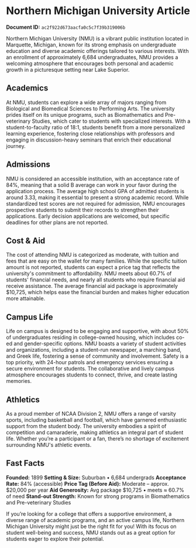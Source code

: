 # Northern Michigan University Article

**Document ID:** `ac2f922d673aacfa0c5c7f39b319006b`

Northern Michigan University (NMU) is a vibrant public institution located in Marquette, Michigan, known for its strong emphasis on undergraduate education and diverse academic offerings tailored to various interests. With an enrollment of approximately 6,684 undergraduates, NMU provides a welcoming atmosphere that encourages both personal and academic growth in a picturesque setting near Lake Superior.

## Academics
At NMU, students can explore a wide array of majors ranging from Biological and Biomedical Sciences to Performing Arts. The university prides itself on its unique programs, such as Biomathematics and Pre-veterinary Studies, which cater to students with specialized interests. With a student-to-faculty ratio of 18:1, students benefit from a more personalized learning experience, fostering close relationships with professors and engaging in discussion-heavy seminars that enrich their educational journey.

## Admissions
NMU is considered an accessible institution, with an acceptance rate of 84%, meaning that a solid B average can work in your favor during the application process. The average high school GPA of admitted students is around 3.33, making it essential to present a strong academic record. While standardized test scores are not required for admission, NMU encourages prospective students to submit their records to strengthen their applications. Early decision applications are welcomed, but specific deadlines for other plans are not reported.

## Cost & Aid
The cost of attending NMU is categorized as moderate, with tuition and fees that are easy on the wallet for many families. While the specific tuition amount is not reported, students can expect a price tag that reflects the university's commitment to affordability. NMU meets about 60.7% of students' financial needs, and nearly all students who require financial aid receive assistance. The average financial aid package is approximately $10,725, which helps ease the financial burden and makes higher education more attainable.

## Campus Life
Life on campus is designed to be engaging and supportive, with about 50% of undergraduates residing in college-owned housing, which includes co-ed and gender-specific options. NMU boasts a variety of student activities and organizations, including a student-run newspaper, a marching band, and Greek life, fostering a sense of community and involvement. Safety is a top priority, with 24-hour patrols and emergency services ensuring a secure environment for students. The collaborative and lively campus atmosphere encourages students to connect, thrive, and create lasting memories.

## Athletics
As a proud member of NCAA Division 2, NMU offers a range of varsity sports, including basketball and football, which have garnered enthusiastic support from the student body. The university embodies a spirit of competition and camaraderie, making athletics an integral part of student life. Whether you’re a participant or a fan, there’s no shortage of excitement surrounding NMU's athletic events.

## Fast Facts
**Founded:** 1899
**Setting & Size:** Suburban • 6,684 undergrads
**Acceptance Rate:** 84% (accessible)
**Price Tag (Before Aid):** Moderate – approx. $20,000 per year
**Aid Generosity:** Avg package $10,725 • meets ≈ 60.7% of need
**Stand-out Strength:** Known for strong programs in Biomathematics and Pre-veterinary Studies

If you’re looking for a college that offers a supportive environment, a diverse range of academic programs, and an active campus life, Northern Michigan University might just be the right fit for you! With its focus on student well-being and success, NMU stands out as a great option for students eager to explore their potential.
